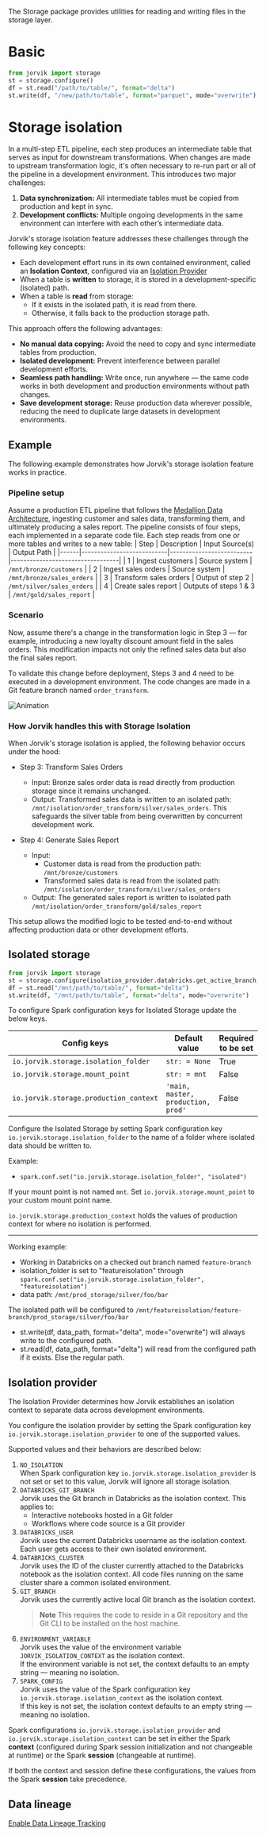 The Storage package provides utilities for reading and writing files in the storage layer.

# Basic
```python
from jorvik import storage
st = storage.configure()
df = st.read("/path/to/table/", format="delta")
st.write(df, "/new/path/to/table", format="parquet", mode="overwrite")
```

# Storage isolation

In a multi-step ETL pipeline, each step produces an intermediate table that serves as input for downstream transformations. When changes are made to upstream transformation logic, it's often necessary to re-run part or all of the pipeline in a development environment. This introduces two major challenges:
1. **Data synchronization:** All intermediate tables must be copied from production and kept in sync.
2. **Development conflicts:** Multiple ongoing developments in the same environment can interfere with each other’s intermediate data.

Jorvik's storage isolation feature addresses these challenges through the following key concepts:
- Each development effort runs in its own contained environment, called an **Isolation Context**, configured via an [Isolation Provider](#isolation-provider)
- When a table is **written** to storage, it is stored in a development-specific (isolated) path.
- When a table is **read** from storage:
    - If it exists in the isolated path, it is read from there.
    - Otherwise, it falls back to the production storage path.

This approach offers the following advantages:
- **No manual data copying:** Avoid the need to copy and sync intermediate tables from production.
- **Isolated development:** Prevent interference between parallel development efforts.
- **Seamless path handling:** Write once, run anywhere — the same code works in both development and production environments without path changes.
- **Save development storage:** Reuse production data wherever possible, reducing the need to duplicate large datasets in development environments.

## Example
The following example demonstrates how Jorvik's storage isolation feature works in practice.

### Pipeline setup
Assume a production ETL pipeline that follows the [Medallion Data Architecture](https://www.databricks.com/glossary/medallion-architecture), ingesting customer and sales data, transforming them, and ultimately producing a sales report.
The pipeline consists of four steps, each implemented in a separate code file. Each step reads from one or more tables and writes to a new table:
| Step | Description               | Input Source(s)         | Output Path                     |
|------|---------------------------|--------------------------|----------------------------------|
| 1    | Ingest customers          | Source system            | `/mnt/bronze/customers`         |
| 2    | Ingest sales orders       | Source system            | `/mnt/bronze/sales_orders`      |
| 3    | Transform sales orders    | Output of step 2         | `/mnt/silver/sales_orders`      |
| 4    | Create sales report       | Outputs of steps 1 & 3   | `/mnt/gold/sales_report`        |


### Scenario

Now, assume there's a change in the transformation logic in Step 3 — for example, introducing a new loyalty discount amount field in the sales orders. This modification impacts not only the refined sales data but also the final sales report.

To validate this change before deployment, Steps 3 and 4 need to be executed in a development environment. The code changes are made in a Git feature branch named `order_transform`.

![Animation](imgs/isolation_storage.gif)

### How Jorvik handles this with Storage Isolation
When Jorvik's storage isolation is applied, the following behavior occurs under the hood:

- Step 3: Transform Sales Orders
    - Input: Bronze sales order data is read directly from production storage since it remains unchanged.
    - Output: Transformed sales data is written to an isolated path: `/mnt/isolation/order_transform/silver/sales_orders`. This safeguards the silver table from being overwritten by concurrent development work.

- Step 4: Generate Sales Report
    - Input:
        - Customer data is read from the production path: `/mnt/bronze/customers`
        - Transformed sales data is read from the isolated path: `/mnt/isolation/order_transform/silver/sales_orders`
    - Output: The generated sales report is written to isolated path `/mnt/isolation/order_transform/gold/sales_report`

This setup allows the modified logic to be tested end-to-end without affecting production data or other development efforts.

## Isolated storage
```python
from jorvik import storage
st = storage.configure(isolation_provider.databricks.get_active_branch, verbose=True, track_lineage=True)
df = st.read("/mnt/path/to/table/", format="delta")
st.write(df, "/mnt/path/to/table", format="delta", mode="overwrite")
```

To configure Spark configuration keys for Isolated Storage update the below keys.

| Config keys                               | Default value | Required to be set |
| --------                                  | -------       |----------- |
| `io.jorvik.storage.isolation_folder`      | `str: = None`          | True |
| `io.jorvik.storage.mount_point`           | `str: = mnt`         | False |           
| `io.jorvik.storage.production_context`    | `'main, master, production, prod'` | False |

Configure the Isolated Storage by setting Spark configuration key `io.jorvik.storage.isolation_folder` to the name of a folder where isolated data should be written to. 

Example: 
* `spark.conf.set("io.jorvik.storage.isolation_folder", "isolated")`

If your mount point is not named `mnt`. Set `io.jorvik.storage.mount_point` to your custom mount point name.

`io.jorvik.storage.production_context` holds the values of production context for where no isolation is performed.

------------------
Working example:

* Working in Databricks on a checked out branch named `feature-branch`
* isolation_folder is set to "featureisolation" through `spark.conf.set("io.jorvik.storage.isolation_folder", "featureisolation")`
* data path: `/mnt/prod_storage/silver/foo/bar`

The isolated path will be configured to `/mnt/featureisolation/feature-branch/prod_storage/silver/foo/bar`

* st.write(df, data_path, format="delta", mode="overwrite") will always write to the configured path.
* st.read(df, data_path, format="delta") will read from the configured path if it exists. Else the regular path.

## Isolation provider

The Isolation Provider determines how Jorvik establishes an isolation context to separate data across development environments.

You configure the isolation provider by setting the Spark configuration key `io.jorvik.storage.isolation_provider` to one of the supported values.

Supported values and their behaviors are described below:
1. `NO_ISOLATION`  
When Spark configuration key `io.jorvik.storage.isolation_provider` is not set or set to this value, Jorvik will ignore all storage isolation.
2. `DATABRICKS_GIT_BRANCH`  
Jorvik uses the Git branch in Databricks as the isolation context. This applies to:
    - Interactive notebooks hosted in a Git folder
    - Workflows where code source is a Git provider
3. `DATABRICKS_USER`  
Jorvik uses the current Databricks username as the isolation context. Each user gets access to their own isolated environment.
4. `DATABRICKS_CLUSTER`  
Jorvik uses the ID of the cluster currently attached to the Databricks notebook as the isolation context. All code files running on the same cluster share a common isolated environment.
5. `GIT_BRANCH`  
Jorvik uses the currently active local Git branch as the isolation context.
    > **Note** This requires the code to reside in a Git repository and the Git CLI to be installed on the host machine.
6. `ENVIRONMENT_VARIABLE`  
Jorvik uses the value of the environment variable `JORVIK_ISOLATION_CONTEXT` as the isolation context.  
If the environment variable is not set, the context defaults to an empty string — meaning no isolation.
7. `SPARK_CONFIG`  
Jorvik uses the value of the Spark configuration key `io.jorvik.storage.isolation_context` as the isolation context.  
If this key is not set, the isolation context defaults to an empty string — meaning no isolation.

Spark configurations `io.jorvik.storage.isolation_provider` and `io.jorvik.storage.isolation_context` can be set in either the Spark **context** (configured during Spark session initialization and not changeable at runtime) or the Spark **session** (changeable at runtime).

If both the context and session define these configurations, the values from the Spark **session** take precedence.

## Data lineage
[Enable Data Lineage Tracking](https://github.com/jorvik-io/jorvik/blob/main/jorvik/data_lineage/README.md)

